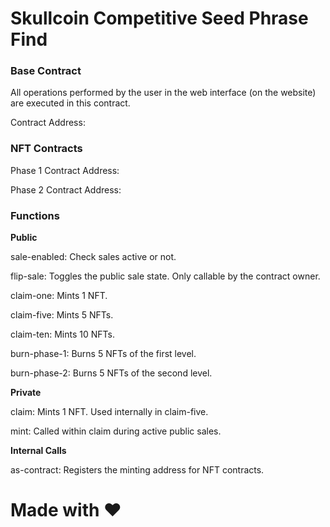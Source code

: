 # Skullcoin Competitive Seed Phrase Find

### Base Contract

All operations performed by the user in the web interface (on the website) are executed in this contract.

Contract Address: 

### NFT Contracts

Phase 1 Contract Address: 

Phase 2 Contract Address: 

### Functions

**Public**

sale-enabled: Check sales active or not.

flip-sale: Toggles the public sale state. Only callable by the contract owner.

claim-one: Mints 1 NFT.

claim-five: Mints 5 NFTs.

claim-ten: Mints 10 NFTs.

burn-phase-1: Burns 5 NFTs of the first level.

burn-phase-2: Burns 5 NFTs of the second level.

**Private**

claim: Mints 1 NFT. Used internally in claim-five.

mint: Called within claim during active public sales.

**Internal Calls**

as-contract: Registers the minting address for NFT contracts.

# Made with :heart: